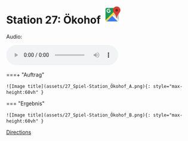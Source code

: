 
# Station 27: Ökohof <a href="https://www.google.com/maps/dir/?api=1&travelmode=walking&destination=47.7961837,13.0209395"><img src="https://github.com/kipppunkte/kipppunkte/raw/gh-pages/assets/google-maps.svg" width="48" height="48"></a>

Audio: 

<audio controls>
  <source src="https://github.com/kipppunkte/kipppunkte/raw/gh-pages/assets/27_Ökohof.mp3" type="audio/mpeg">
  Your browser does not support the audio tag.
</audio>

===+ "Auftrag"

    ![Image title](assets/27_Spiel-Station_Ökohof_A.png){: style="max-height:60vh" }


=== "Ergebnis"

    ![Image title](assets/27_Spiel-Station_Ökohof_B.png){: style="max-height:60vh" }


[Directions](https://www.google.com/maps/dir/?api=1&travelmode=walking&destination=47.7961837,13.0209395)